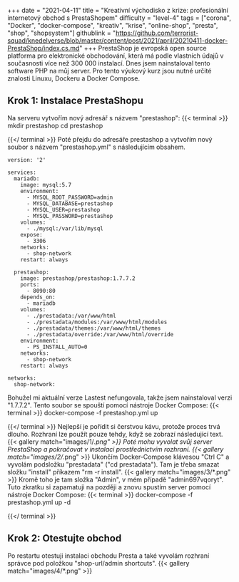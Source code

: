 +++
date = "2021-04-11"
title = "Kreativní východisko z krize: profesionální internetový obchod s PrestaShopem"
difficulty = "level-4"
tags = ["corona", "Docker", "docker-compose", "kreativ", "krise", "online-shop", "presta", "shop", "shopsystem"]
githublink = "https://github.com/terrorist-squad/knedelverse/blob/master/content/post/2021/april/20210411-docker-PrestaShop/index.cs.md"
+++
PrestaShop je evropská open source platforma pro elektronické obchodování, která má podle vlastních údajů v současnosti více než 300 000 instalací. Dnes jsem nainstaloval tento software PHP na můj server. Pro tento výukový kurz jsou nutné určité znalosti Linuxu, Dockeru a Docker Compose.
## Krok 1: Instalace PrestaShopu
Na serveru vytvořím nový adresář s názvem "prestashop":
{{< terminal >}}
mkdir prestashop
cd prestashop

{{</ terminal >}}
Poté přejdu do adresáře prestashop a vytvořím nový soubor s názvem "prestashop.yml" s následujícím obsahem.
```
version: '2'

services:
  mariadb:
    image: mysql:5.7
    environment:
      - MYSQL_ROOT_PASSWORD=admin
      - MYSQL_DATABASE=prestashop
      - MYSQL_USER=prestashop
      - MYSQL_PASSWORD=prestashop
    volumes:
      - ./mysql:/var/lib/mysql
    expose:
      - 3306
    networks:
      - shop-network
    restart: always

  prestashop:
    image: prestashop/prestashop:1.7.7.2
    ports:
      - 8090:80
    depends_on:
      - mariadb
    volumes:
      - ./prestadata:/var/www/html
      - ./prestadata/modules:/var/www/html/modules
      - ./prestadata/themes:/var/www/html/themes
      - ./prestadata/override:/var/www/html/override
    environment:
      - PS_INSTALL_AUTO=0
    networks:
      - shop-network
    restart: always

networks:
  shop-network:

```
Bohužel mi aktuální verze Lastest nefungovala, takže jsem nainstaloval verzi "1.7.7.2". Tento soubor se spouští pomocí nástroje Docker Compose:
{{< terminal >}}
docker-compose -f prestashop.yml up

{{</ terminal >}}
Nejlepší je pořídit si čerstvou kávu, protože proces trvá dlouho. Rozhraní lze použít pouze tehdy, když se zobrazí následující text.
{{< gallery match="images/1/*.png" >}}
Poté mohu vyvolat svůj server PrestaShop a pokračovat v instalaci prostřednictvím rozhraní.
{{< gallery match="images/2/*.png" >}}
Ukončím Docker-Compose klávesou "Ctrl C" a vyvolám podsložku "prestadata" ("cd prestadata"). Tam je třeba smazat složku "install" příkazem "rm -r install".
{{< gallery match="images/3/*.png" >}}
Kromě toho je tam složka "Admin", v mém případě "admin697vqoryt". Tuto zkratku si zapamatuji na později a znovu spustím server pomocí nástroje Docker Compose:
{{< terminal >}}
docker-compose -f prestashop.yml up -d

{{</ terminal >}}

## Krok 2: Otestujte obchod
Po restartu otestuji instalaci obchodu Presta a také vyvolám rozhraní správce pod položkou "shop-url/admin shortcuts".
{{< gallery match="images/4/*.png" >}}
